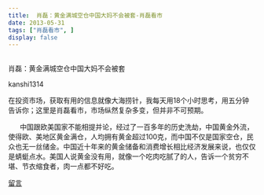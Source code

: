 ```yaml
---
title:  肖磊：黄金满城空仓中国大妈不会被套-肖磊看市
date: 2013-05-31
tags: ["肖磊看市", ]
display: false
---
```



## 



肖磊：黄金满城空仓中国大妈不会被套




kanshi1314




在投资市场，获取有用的信息就像大海捞针，我每天用18个小时思考，用五分钟告诉你；这里是肖磊看市，市场纵然复杂多变，但并非不可预期。


 &nbsp; &nbsp; &nbsp; 中国跟欧美国家不能相提并论，经过了一百多年的历史洗劫，中国黄金外流，使得欧、美地区黄金满仓，人均拥有黄金超过100克，而中国不仅是国家空仓，民众也无一丝储金。中国近十年来的黄金储备和消费增长相比经济发展来说，也仅仅是蜻蜓点水。美国人说黄金没有用，就像一个吃肉吃腻了的人，告诉一个贫穷不堪、节衣缩食者，肉一点都不好吃。









[留言](javascript:;)